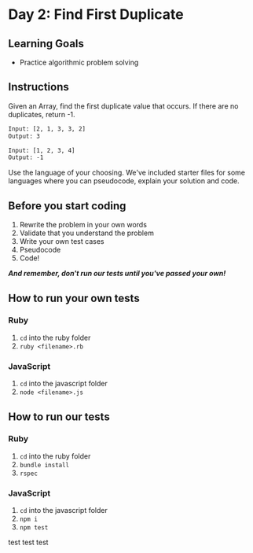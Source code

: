 # Day 2: Find First Duplicate

## Learning Goals

- Practice algorithmic problem solving

## Instructions

Given an Array, find the first duplicate value that occurs. If there are no
duplicates, return -1.

```txt
Input: [2, 1, 3, 3, 2]
Output: 3

Input: [1, 2, 3, 4]
Output: -1
```

Use the language of your choosing. We've included starter files for some
languages where you can pseudocode, explain your solution and code.

## Before you start coding

1. Rewrite the problem in your own words
2. Validate that you understand the problem
3. Write your own test cases
4. Pseudocode
5. Code!

**_And remember, don't run our tests until you've passed your own!_**

## How to run your own tests

### Ruby

1. `cd` into the ruby folder
2. `ruby <filename>.rb`

### JavaScript

1. `cd` into the javascript folder
2. `node <filename>.js`

## How to run our tests

### Ruby

1. `cd` into the ruby folder
2. `bundle install`
3. `rspec`

### JavaScript

1. `cd` into the javascript folder
2. `npm i`
3. `npm test`


test test test